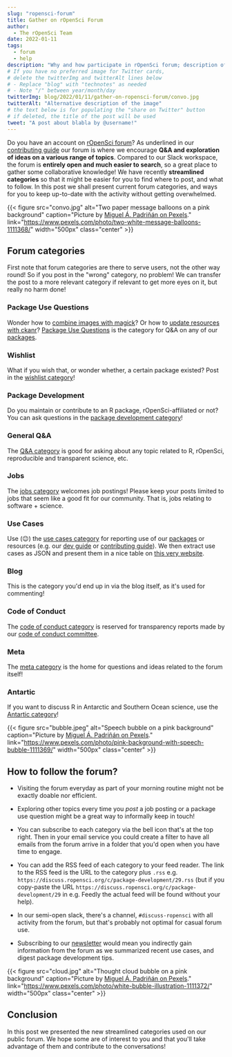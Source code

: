 ```yaml
---
slug: "ropensci-forum"
title: Gather on rOpenSci Forum
author:
  - The rOpenSci Team
date: 2022-01-11
tags:
  - forum
  - help
description: "Why and how participate in rOpenSci forum; description of current categories."
# If you have no preferred image for Twitter cards,
# delete the twitterImg and twitterAlt lines below 
# - Replace "blog" with "technotes" as needed
# - Note "/" between year/month/day
twitterImg: blog/2022/01/11/gather-on-ropensci-forum/convo.jpg
twitterAlt: "Alternative description of the image"
# the text below is for populating the "share on Twitter" button
# if deleted, the title of the post will be used
tweet: "A post about blabla by @username!"
---
```


Do you have an account on [rOpenSci forum](https://discuss.ropensci.org)?
As underlined in our [contributing guide](https://contributing.ropensci.org/resources.html#channels) our forum is where we encourage **Q&A and exploration of ideas on a various range of topics**.
Compared to our Slack workspace, the forum is **entirely open and much easier to search**, so a great place to gather some collaborative knowledge!
We have recently **streamlined categories** so that it might be easier for you to find where to post, and what to follow.
In this post we shall present current forum categories, and ways for you to keep up-to-date with the activity without getting overwhelmed.

{{< figure src="convo.jpg" alt="Two paper message balloons on a pink background" caption="Picture by [Miguel Á. Padriñán on Pexels](https://www.pexels.com/fr-fr/@padrinan)." link="https://www.pexels.com/photo/two-white-message-balloons-1111368/" width="500px" class="center" >}}

## Forum categories

First note that forum categories are there to serve users, not the other way round!
So if you post in the "wrong" category, no problem! 
We can transfer the post to a more relevant category if relevant to get more eyes on it, but really no harm done!

### Package Use Questions

Wonder how to [combine images with magick](https://discuss.ropensci.org/t/magick-combining-several-images-into-one-while-controlling-their-relative-position/2697/3)?
Or how to [update resources with ckanr](https://discuss.ropensci.org/t/updating-resources-with-ckanr/2631/6)?
[Package Use Questions](https://discuss.ropensci.org/c/packages/7) is the category for Q&A on any of our [packages](/packages).

### Wishlist

What if you wish that, or wonder whether, a certain package existed?
Post in the [wishlist category](https://discuss.ropensci.org/c/wishlist/6)!

### Package Development

Do you maintain or contribute to an R package, rOpenSci-affiliated or not?
You can ask questions in the [package development category](https://discuss.ropensci.org/c/package-development/29)!

###  General Q&A

The [Q&A category](https://discuss.ropensci.org/c/general-qa/17) is good for asking about any topic related to R, rOpenSci, reproducible and transparent science, etc.

### Jobs

The [jobs category](https://discuss.ropensci.org/c/jobs/22) welcomes job postings!
 Please keep your posts limited to jobs that seem like a good fit for our community. That is, jobs relating to software + science.

### Use Cases

Use (:wink:) the [use cases category](https://discuss.ropensci.org/c/usecases/10) for reporting use of our [packages](/packages) or resources (e.g. our [dev guide](https://devguide.ropensci.org) or [contributing guide](https://contributing.ropensci.org)).
We then extract use cases as JSON and present them in a nice table on [this very website](/usecases).

### Blog

This is the category you'd end up in via the blog itself, as it's used for commenting!

### Code of Conduct

The [code of conduct category](https://discuss.ropensci.org/c/conduct/25) is reserved for transparency reports made by our [code of conduct committee](/code-of-conduct).

### Meta

The [meta category](https://discuss.ropensci.org/c/meta/3) is the home for questions and ideas related to the forum itself!

### Antartic

If you want to discuss R in Antarctic and Southern Ocean science, use the [Antartic category](https://discuss.ropensci.org/c/antarctic/23)!

{{< figure src="bubble.jpeg" alt="Speech bubble on a pink background" caption="Picture by [Miguel Á. Padriñán on Pexels](https://www.pexels.com/fr-fr/@padrinan)." link="https://www.pexels.com/photo/pink-background-with-speech-bubble-1111369/" width="500px" class="center" >}}

## How to follow the forum?

* Visiting the forum everyday as part of your morning routine might not be exactly doable nor efficient.

* Exploring other topics every time you _post_ a job posting or a package use question might be a great way to informally keep in touch!

* You can subscribe to each category via the bell icon that's at the top right. Then in your email service you could create a filter to have all emails from the forum arrive in a folder that you'd open when you have time to engage.

* You can add the RSS feed of each category to your feed reader. The link to the RSS feed is the URL to the category plus `.rss` e.g. `https://discuss.ropensci.org/c/package-development/29.rss` (but if you copy-paste the URL `https://discuss.ropensci.org/c/package-development/29` in e.g. Feedly the actual feed will be found without your help).

* In our semi-open slack, there's a channel, `#discuss-ropensci` with all activity from the forum, but that's probably not optimal for casual forum use.

* Subscribing to our [newsletter](/news) would mean you indirectly gain information from the forum as we summarized recent use cases, and digest package development tips.

{{< figure src="cloud.jpg" alt="Thought cloud bubble on a pink background" caption="Picture by [Miguel Á. Padriñán on Pexels](https://www.pexels.com/fr-fr/@padrinan)." link="https://www.pexels.com/photo/white-bubble-illustration-1111372/" width="500px" class="center" >}}


## Conclusion

In this post we presented the new streamlined categories used on our public forum.
We hope some are of interest to you and that you'll take advantage of them and contribute to the conversations!